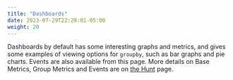 ```yaml
---
title: "Dashboards"
date: 2023-07-29T22:28:01-05:00
weight: 20
---
```


Dashboards by default has some interesting graphs and metrics, and gives some examples of viewing options for `groupby`, such as bar graphs and pie charts. Events are also available from this page. More details on Base Metrics, Group Metrics and Events are on [the Hunt](./hunt) page.
